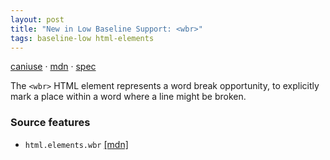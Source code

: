 ```yaml
---
layout: post
title: "New in Low Baseline Support: <wbr>"
tags: baseline-low html-elements
---
```


[caniuse](https://caniuse.com/?search=wbr) · [mdn](https://developer.mozilla.org/en-US/search?q=<wbr>) · [spec](https://html.spec.whatwg.org/multipage/text-level-semantics.html#the-wbr-element)

The `<wbr>` HTML element represents a word break opportunity, to explicitly mark a place within a word where a line might be broken.

### Source features

- ``html.elements.wbr`` [[mdn]](https://developer.mozilla.org/en-US/search?q=html.elements.wbr)
